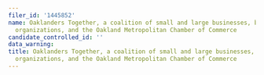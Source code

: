 ```yaml
---
filer_id: '1445852'
name: Oaklanders Together, a coalition of small and large businesses, business-serving
  organizations, and the Oakland Metropolitan Chamber of Commerce
candidate_controlled_id: ''
data_warning: 
title: Oaklanders Together, a coalition of small and large businesses, business-serving
  organizations, and the Oakland Metropolitan Chamber of Commerce
---
```

